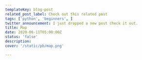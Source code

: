 ```yaml
---
templateKey: blog-post
related_post_label: Check out this related post
tags: ['python', 'beginners', ]
twitter_announcement: I just dropped a new post check it out.
title: Map
date: 2020-06-11T05:00:00Z
status: 'false'
description:
cover: '/static/pb/map.png'

---
```


<!--
<p style='text-align: center'>
<a href='https://waylonwalker.com/map'>
  <img
    style='width:500px; max-width:80%; margin: auto;'
    src="https://waylonwalker.com/map.png"
    alt="Read more from the Map article"
  />
  </a>
</p>

-->
